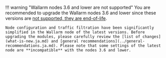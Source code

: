 !!! warning "Wallarm nodes 3.6 and lower are not supported"
    You are recommended to upgrade the Wallarm nodes 3.6 and lower since these versions are [not supported, they are end-of-life](../versioning-policy.ja.md#version-list).

    Node configuration and traffic filtration have been significantly simplified in the Wallarm node of the latest versions. Before upgrading the modules, please carefully review the [list of changes](what-is-new.ja.md) and [general recommendations](../general-recommendations.ja.md). Please note that some settings of the latest node are **incompatible** with the nodes 3.6 and lower.
